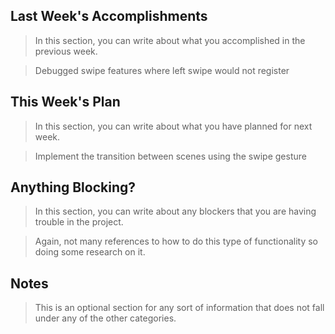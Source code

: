 ## Last Week's Accomplishments

> In this section, you can write about what you accomplished in the previous week.

> Debugged swipe features where left swipe would not register

## This Week's Plan

> In this section, you can write about what you have planned for next week.

> Implement the transition between scenes using the swipe gesture

## Anything Blocking?

> In this section, you can write about any blockers that you are having trouble in the project.

> Again, not many references to how to do this type of functionality so doing some research on it.

## Notes

> This is an optional section for any sort of information that does not fall under any of the other categories.
